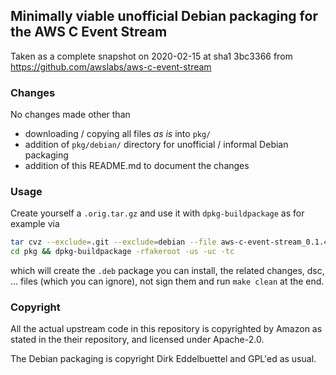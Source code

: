 
## Minimally viable unofficial Debian packaging for the AWS C Event Stream

Taken as a complete snapshot on 2020-02-15 at sha1 3bc3366 from
https://github.com/awslabs/aws-c-event-stream

### Changes

No changes made other than

- downloading / copying all files _as is_ into `pkg/`
- addition of `pkg/debian/` directory for unofficial / informal Debian packaging
- addition of this README.md to document the changes

### Usage

Create yourself a `.orig.tar.gz` and use it with `dpkg-buildpackage` as for example via 

```sh
tar cvz --exclude=.git --exclude=debian --file aws-c-event-stream_0.1.4.orig.tar.gz pkg
cd pkg && dpkg-buildpackage -rfakeroot -us -uc -tc
```

which will create the `.deb` package you can install, the related
changes, dsc, ... files (which you can ignore), not sign them and run
`make clean` at the end.

### Copyright

All the actual upstream code in this repository is copyrighted by
Amazon as stated in the their repository, and licensed under Apache-2.0.

The Debian packaging is copyright Dirk Eddelbuettel and GPL'ed as usual.
